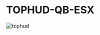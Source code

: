 # TOPHUD-QB-ESX 
![tophud](https://github.com/user-attachments/assets/78b30c9c-59a9-430c-b24b-4fcf6f9b827f)
